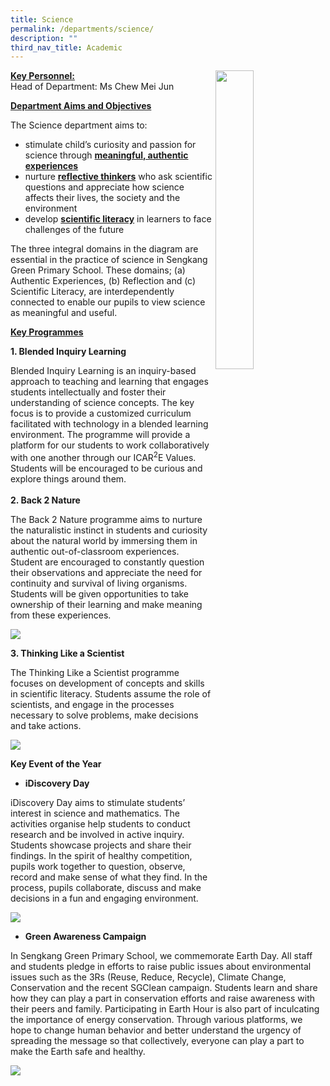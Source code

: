 ```yaml
---
title: Science
permalink: /departments/science/
description: ""
third_nav_title: Academic
---
```


<img style="width: 35%;" src="/images/sci1.jpeg" align = "right">
<p><span style="text-decoration: underline;"><strong>Key Personnel:<br /></strong></span>Head of Department:&nbsp;Ms Chew Mei Jun</p>
<p><strong><u>Department Aims and Objectives</u></strong></p>
<p>The Science department aims to:</p>
<ul>
<li>stimulate child&rsquo;s curiosity and passion for science through&nbsp;<strong><u>meaningful, authentic experiences</u></strong></li>
<li>nurture&nbsp;<strong><u>reflective thinkers</u></strong>&nbsp;who ask scientific questions and appreciate how science affects their lives, the society and the environment</li>
<li>develop&nbsp;<strong><u>scientific literacy</u></strong>&nbsp;in learners to face challenges of the future&nbsp;</li>
</ul>
<p>The three integral domains in the diagram are essential in the practice of science in Sengkang Green Primary School. These domains; (a) Authentic Experiences, (b) Reflection and (c) Scientific Literacy, are interdependently connected to enable our pupils to view science as meaningful and useful.</p>
<p><strong><u>Key Programmes</u></strong></p>
<p><strong>1. Blended Inquiry Learning</strong></p>
<p>Blended Inquiry Learning is an inquiry-based approach to teaching and learning that engages students intellectually and foster their understanding of science concepts. The key focus is to provide a customized curriculum facilitated with technology in a blended learning environment. The programme will provide a platform for our students to work collaboratively with one another through our ICAR<sup>2</sup>E Values. Students will be encouraged to be curious and explore things around them.<br /><strong><br />2. Back 2 Nature</strong></p>
<p>The Back 2 Nature programme aims to nurture the naturalistic instinct in students and curiosity about the natural world by immersing them in authentic out-of-classroom experiences. Student are encouraged to constantly question their observations and appreciate the need for continuity and survival of living organisms. Students will be given opportunities to take ownership of their learning and make meaning from these experiences.</p>
<img src="/images/sci2.png">
<p><strong>3. Thinking Like a Scientist </strong></p>
<p>The Thinking Like a Scientist programme focuses on development of concepts and skills in scientific literacy. Students assume the role of scientists, and engage in the processes necessary to solve problems, make decisions and take actions.</p>
<img src="/images/sci3.png">
<p><strong>Key Event of the Year</strong><strong><br /></strong></p>
<ul>
<li><strong>iDiscovery Day</strong></li>
</ul>
<p>iDiscovery Day aims to stimulate students&rsquo; interest in science and mathematics. The activities organise help students to conduct research and be involved in active inquiry. Students showcase projects and share their findings. In the spirit of healthy competition, pupils work together to question, observe, record and make sense of what they find. In the process, pupils collaborate, discuss and make decisions in a fun and engaging environment.</p>
<img src="/images/sci4.png">
<ul>
<li><strong>Green Awareness Campaign</strong></li>
</ul>
<p>In Sengkang Green Primary School, we commemorate Earth Day. All staff and students pledge in efforts to raise public issues about environmental issues such as the 3Rs (Reuse, Reduce, Recycle), Climate Change, Conservation and the recent SGClean campaign. Students learn and share how they can play a part in conservation efforts and raise awareness with their peers and family. Participating in Earth Hour is also part of inculcating the importance of energy conservation. Through various platforms, we hope to change human behavior and better understand the urgency of spreading the message so that collectively, everyone can play a part to make the Earth safe and healthy. </p>
<img src="/images/sci5.png">